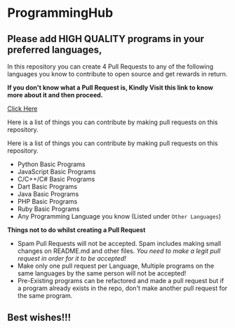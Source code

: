 # ProgrammingHub
## Please add HIGH QUALITY programs in your preferred languages,


In this repository you can create 4 Pull Requests to any of the following languages you know to contribute to open source and get rewards in return.

**If you don't know what a Pull Request is, Kindly Visit this link to know more about it and then proceed.**

[Click Here](https://opensource.com/article/19/7/create-pull-request-github)

Here is a list of things you can contribute by making pull requests on this repository.

Here is a list of things you can contribute by making pull requests on this repository.
- Python Basic Programs
- JavaScript Basic Programs 
- C/C++/C# Basic Programs
- Dart Basic Programs
- Java Basic Programs
- PHP Basic Programs
- Ruby Basic Programs
- Any Programming Language you know (Listed under `Other Languages`)

**Things not to do whilst creating a Pull Request**
- Spam Pull Requests will not be accepted. Spam includes making small changes on README.md and other files. _You need to make a legit pull request in order for it to be accepted!_
- Make only one pull request per Language, Multiple programs on the same languages by the same person will not be accepted!
- Pre-Existing programs can be refactored and made a pull request but if a program already exists in the repo, don't make another pull request for the same program.

## Best wishes!!!
